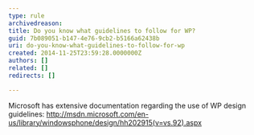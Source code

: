 ```yaml
---
type: rule
archivedreason: 
title: Do you know what guidelines to follow for WP?
guid: 7b089051-b147-4e76-9cb2-b5166a62438b
uri: do-you-know-what-guidelines-to-follow-for-wp
created: 2014-11-25T23:59:28.0000000Z
authors: []
related: []
redirects: []

---
```



<p>Microsoft has extensive documentation regarding the use of WP design guidelines&#58; <a href="http&#58;//msdn.microsoft.com/en-us/library/windowsphone/design/hh202915%28v=vs.92%29.aspx">http&#58;//msdn.microsoft.com/en-us/library/windowsphone/design/hh202915(v=vs.92).aspx</a> </p>
<br><excerpt class='endintro'></excerpt><br>



